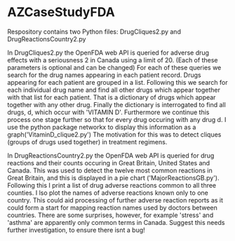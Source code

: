 # AZCaseStudyFDA

Respository contains two Python files: DrugCliques2.py and DrugReactionsCountry2.py

In DrugCliques2.py the OpenFDA web API is queried for adverse drug effects with a seriousness 2 in Canada using a limit of 20.
(Each of these parameters is optional and can be changed)
For each of these queries we search for the drug names appearing in each patient record. 
Drugs appearing for each patient are grouped in a list.
Following this we search for each individual drug name and find all other drugs which appear together with that list for each patient.
That is a dictionary of drugs which appear together with any other drug.
Finally the dictionary is interrogated to find all drugs, d, which occur with 'VITAMIN D'. Furthermore we continue this process one stage further so that for every drug 
occuring with any drug d.
I use the python package networkx to display this information as a graph('VitaminD_clique2.py') The motivation for this was to detect cliques (groups of drugs used together) in treatment regimens.

In DrugReactionsCountry2.py the OpenFDA web API is queried for drug reactions and their counts occuring in Great Britain, United States and Canada.
This was used to detect the twelve most common reactions in Great Britain, and this is displayed in a pie chart ('MajorReactionsGB.py').
Following this I print a list of drug adverse reactions common to all three counties. I lso plot the names of adverse reactions known only to one country.
This could aid processing of further adverse reaction reports as it could form a start for mapping reaction names used by doctors between countries.
There are some surprises, however, for example 'stress' and 'asthma' are apparently only common terms in Canada. Suggest this needs further investigation, to ensure there isnt a bug!
